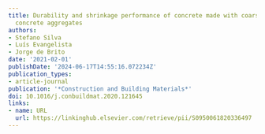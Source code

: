 ```yaml
---
title: Durability and shrinkage performance of concrete made with coarse multi-recycled
  concrete aggregates
authors:
- Stefano Silva
- Luís Evangelista
- Jorge de Brito
date: '2021-02-01'
publishDate: '2024-06-17T14:55:16.072234Z'
publication_types:
- article-journal
publication: '*Construction and Building Materials*'
doi: 10.1016/j.conbuildmat.2020.121645
links:
- name: URL
  url: https://linkinghub.elsevier.com/retrieve/pii/S0950061820336497
---
```

